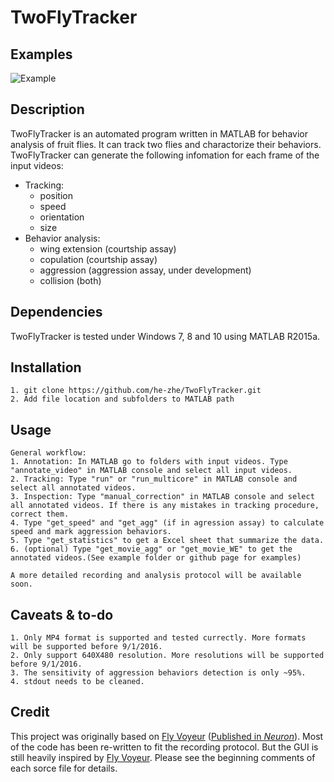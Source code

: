 TwoFlyTracker
======================


## Examples

![Example](resources/example.gif "Original video (left) and analyzed result(right)")

## Description
TwoFlyTracker is an automated program written in MATLAB for behavior analysis of fruit flies.  It can track two flies and charactorize their behaviors.  TwoFlyTracker can generate the following infomation for each frame of the input videos:
* Tracking: 
    * position
    * speed
    * orientation
    * size
* Behavior analysis:
    * wing extension (courtship assay)
    * copulation (courtship assay)
    * aggression (aggression assay, under development)
    * collision (both)

## Dependencies
TwoFlyTracker is tested under Windows 7, 8 and 10 using MATLAB R2015a. 

## Installation
    1. git clone https://github.com/he-zhe/TwoFlyTracker.git
    2. Add file location and subfolders to MATLAB path

## Usage
    General workflow:
    1. Annotation: In MATLAB go to folders with input videos. Type "annotate_video" in MATLAB console and select all input videos.
    2. Tracking: Type "run" or "run_multicore" in MATLAB console and select all annotated videos.
    3. Inspection: Type "manual_correction" in MATLAB console and select all annotated videos. If there is any mistakes in tracking procedure, correct them.
    4. Type "get_speed" and "get_agg" (if in agression assay) to calculate speed and mark aggression behaviors.
    5. Type "get_statistics" to get a Excel sheet that summarize the data.
    6. (optional) Type "get_movie_agg" or "get_movie_WE" to get the annotated videos.(See example folder or github page for examples)
    
    A more detailed recording and analysis protocol will be available soon.
## Caveats & to-do
    1. Only MP4 format is supported and tested currectly. More formats will be supported before 9/1/2016.
    2. Only support 640X480 resolution. More resolutions will be supported before 9/1/2016.
    3. The sensitivity of aggression behaviors detection is only ~95%.
    4. stdout needs to be cleaned.
## Credit
This project was originally based on [Fly Voyeur](http://sg-s.github.io/fly-voyeur/) ([Published in *Neuron*](http://www.sciencedirect.com/science/article/pii/S0896627314006230)).  Most of the code has been re-written to fit the recording protocol.  But the GUI is still heavily inspired by [Fly Voyeur](http://sg-s.github.io/fly-voyeur/).  Please see the beginning comments of each sorce file for details.
